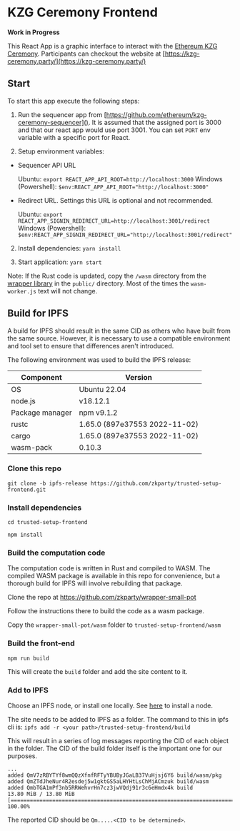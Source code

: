 # KZG Ceremony Frontend

**Work in Progress**

This React App is a graphic interface to interact with the [Ethereum KZG Ceremony](https://github.com/ethereum/kzg-ceremony). Participants can checkout the website at [https://kzg-ceremony.party/](https://kzg-ceremony.party/)

## Start

To start this app execute the following steps:

1. Run the sequencer app from [https://github.com/ethereum/kzg-ceremony-sequencer](). It is assumed that the assigned port is 3000 and that our react app would use port 3001. You can set `PORT` env variable with a specific port for React.

1. Setup environment variables:

- Sequencer API URL

    Ubuntu: `export REACT_APP_API_ROOT=http://localhost:3000`
    Windows (Powershell): ` $env:REACT_APP_API_ROOT="http://localhost:3000" `

- Redirect URL. Settings this URL is optional and not recommended.

    Ubuntu: `export REACT_APP_SIGNIN_REDIRECT_URL=http://localhost:3001/redirect`
    Windows (Powershell): ` $env:REACT_APP_SIGNIN_REDIRECT_URL="http://localhost:3001/redirect" `

2. Install dependencies: `yarn install`

4. Start application: `yarn start`


Note: If the Rust code is updated, copy the `/wasm` directory from the [wrapper library](https://github.com/zkparty/wrapper-small-pot) in the `public/` directory. Most of the times the `wasm-worker.js` text will not change.


## Build for IPFS

A build for IPFS should result in the same CID as others who have built from the same source. However, it is necessary
to use a compatible environment and tool set to ensure that differences aren't introduced.

The following environment was used to build the IPFS release:

| Component | Version |
| -------- | ----------- |
| OS | Ubuntu 22.04 |
| node.js | v18.12.1 |
| Package manager | npm v9.1.2 |
| rustc | 1.65.0 (897e37553 2022-11-02) |
| cargo | 1.65.0 (897e37553 2022-11-02) |
| wasm-pack | 0.10.3 |


### Clone this repo

`git clone -b ipfs-release https://github.com/zkparty/trusted-setup-frontend.git`

### Install dependencies

`cd trusted-setup-frontend`

`npm install`

### Build the computation code
The computation code is written in Rust and compiled to WASM. The compiled WASM package is available in this repo for convenience, but a thorough build for IPFS will involve rebuilding that package.

Clone the repo at 
https://github.com/zkparty/wrapper-small-pot

Follow the instructions there to build the code as a wasm package.

Copy the `wrapper-small-pot/wasm` folder to `trusted-setup-frontend/wasm`

### Build the front-end 

`npm run build`

This will create the `build` folder and add the site content to it.

### Add to IPFS

Choose an IPFS node, or install one locally. See [here](https://docs.ipfs.tech/install/ipfs-desktop/) to install a node.

The site needs to be added to IPFS as a folder. The command to this in ipfs cli is: ```ipfs add -r <your path>/trusted-setup-frontend/build```

This will result in a series of log messages reporting the CID of each object in the folder. The CID of the build folder itself is the important one for our purposes. 

```
...
added QmV7zRBYTYf8wmQQzXfnfRFTyYBUByJGaLB37VuHjsj6Y6 build/wasm/pkg
added QmZTdJheNur4R2esdej5w1gktGS5aLHYHtLsChMjACmzuk build/wasm
added QmbTGA1mPf3nb5RRWehvrHn7cz3jwVQdj91r3c6eHmdx4k build
13.80 MiB / 13.80 MiB [=======================================================================================] 100.00%
```

The reported CID should be `Qm.....<CID to be determined>`.

